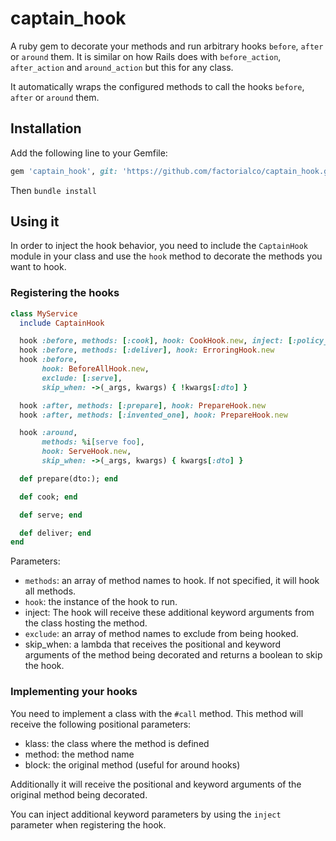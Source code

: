 # captain_hook

A ruby gem to decorate your methods and run arbitrary hooks `before`, `after`
or `around` them. It is similar on how Rails does with `before_action`,
`after_action` and `around_action` but this for any class.

It automatically wraps the configured methods to call the hooks `before`,
`after` or `around` them.

## Installation

Add the following line to your Gemfile:

```ruby
gem 'captain_hook', git: 'https://github.com/factorialco/captain_hook.git', branch: 'main'
```

Then `bundle install`

## Using it

In order to inject the hook behavior, you need to include the `CaptainHook`
module in your class and use the `hook` method to decorate the methods you want
to hook.

### Registering the hooks

```ruby
class MyService
  include CaptainHook

  hook :before, methods: [:cook], hook: CookHook.new, inject: [:policy_context]
  hook :before, methods: [:deliver], hook: ErroringHook.new
  hook :before,
       hook: BeforeAllHook.new,
       exclude: [:serve],
       skip_when: ->(_args, kwargs) { !kwargs[:dto] }

  hook :after, methods: [:prepare], hook: PrepareHook.new
  hook :after, methods: [:invented_one], hook: PrepareHook.new

  hook :around,
       methods: %i[serve foo],
       hook: ServeHook.new,
       skip_when: ->(_args, kwargs) { kwargs[:dto] }

  def prepare(dto:); end

  def cook; end

  def serve; end

  def deliver; end
end
```

Parameters:

- `methods`: an array of method names to hook. If not specified, it will hook
  all methods.
- `hook`: the instance of the hook to run.
- inject: The hook will receive these additional keyword arguments from the
  class hosting the method.
- `exclude`: an array of method names to exclude from being hooked.
- skip_when: a lambda that receives the positional and keyword arguments of the
  method being decorated and returns a boolean to skip the hook.

### Implementing your hooks

You need to implement a class with the `#call` method.
This method will receive the following positional parameters:

- klass: the class where the method is defined
- method: the method name
- block: the original method (useful for around hooks)

Additionally it will receive the positional and keyword arguments of the
original method being decorated.

You can inject additional keyword parameters by using the `inject` parameter
when registering the hook.
